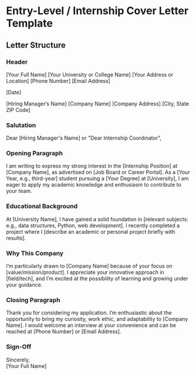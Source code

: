 # Entry-Level / Internship Cover Letter Template

## Letter Structure

### Header

[Your Full Name]
[Your University or College Name]
[Your Address or Location]
[Phone Number]
[Email Address]

[Date]

[Hiring Manager’s Name]
[Company Name]
[Company Address]
[City, State ZIP Code]




### Salutation
Dear [Hiring Manager's Name] or "Dear Internship Coordinator",

### Opening Paragraph
I am writing to express my strong interest in the [Internship Position] at [Company Name], as advertised on [Job Board or Career Portal]. As a [Your Year, e.g., third-year] student pursuing a [Your Degree] at [University], I am eager to apply my academic knowledge and enthusiasm to contribute to your team.

### Educational Background
At [University Name], I have gained a solid foundation in [relevant subjects: e.g., data structures, Python, web development]. I recently completed a project where I [describe an academic or personal project briefly with results].

### Why This Company
I’m particularly drawn to [Company Name] because of your focus on [value/mission/product]. I appreciate your innovative approach in [field/tech], and I’m excited at the possibility of learning and growing under your guidance.

### Closing Paragraph
Thank you for considering my application. I’m enthusiastic about the opportunity to bring my curiosity, work ethic, and adaptability to [Company Name]. I would welcome an interview at your convenience and can be reached at [Phone Number] or [Email Address].

### Sign-Off
Sincerely,  
[Your Full Name]